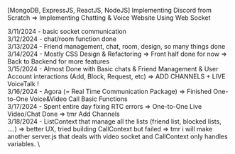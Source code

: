 [MongoDB, ExpressJS, ReactJS, NodeJS] Implementing Discord from Scratch => Implementing Chatting & Voice Website Using Web Socket 

3/11/2024 - basic socket communication\
3/12/2024 - chat/room function done\
3/13/2024 - Friend management, chat, room, design, so many things done\
3/14/2024 - Mostly CSS Design & Refactoring => Front half done for now => Back to Backend for more features \
3/15/2024 - Almost Done with Basic chats & Friend Management & User Account interactions (Add, Block, Request, etc) => ADD  CHANNELS + LIVE VoiceTalk !\
3/16/2024 - Agora (= Real Time Communication Package)  => Finished One-to-One Voice&Video Call Basic Functions\
3/17/2024 - Spent entire day fixing RTC errors => One-to-One Live Video/Chat Done => tmr Add Channels\
3/18/2024 - ListContext that manage all the lists (friend list, blocked lists, ....) => better UX, tried building CallContext but failed => tmr i will make another server.js that deals with video socket and CallContext only handles variables. \